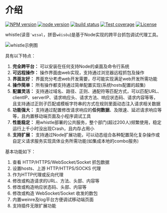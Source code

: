 # 介绍
[![NPM version](https://img.shields.io/npm/v/whistle.svg?style=flat-square)](https://npmjs.org/package/whistle)
[![node version](https://img.shields.io/badge/node.js-%3E=_0.10-green.svg?style=flat-square)](http://nodejs.org/download/)
[![build status](https://img.shields.io/travis/avwo/whistle.svg?style=flat-square)](https://travis-ci.org/avwo/whistle)
[![Test coverage](https://codecov.io/gh/avwo/whistle/branch/master/graph/badge.svg?style=flat-square)](https://codecov.io/gh/avwo/whistle)
[![License](https://img.shields.io/npm/l/whistle.svg?style=flat-square)](https://www.npmjs.com/package/whistle)

whistle(读音`ˈwɪsəl`，拼音`wēisǒu`)是基于Node实现的跨平台抓包调试代理工具。

![whistle示例图]()

具有以下特点：

1. **完全跨平台：** 可以安装在任何支持Node的桌面及命令行系统
2. **可远程操作：** 操作界面由web实现，支持通过浏览器远程抓包及操作
3. **界面友好：** 界面充分考虑web开发需要，尽可能实现满足web开发所需功能
4. **操作简单：** 所有操作都支持通过简单配置实现(系统hosts配置的超集)
5. **配置灵活：** 支持通过域名、路径、正则、通配符等匹配方式，可以匹配URL、clientIP、serverIP、请求响应头、请求方法、响应状态码、请求内容等等，且支持通过正则子匹配或模板字符串的方式在规则里面动态注入请求相关数据
6. **功能强大：** 支持通过配置修改请求响应的**任何数据**、及限速、延迟请求响应等等，且内置移动端页面及小程序调试工具
7. **性能稳定：** 用whistle部署的公共服务，整个部门(超过200人)频繁使用，稳定运行上千小时没出现Crash，且内存占用小
8. **支持扩展：** 支持通过Node扩展功能，可以动态组合各种配置简化复杂操作或自定义请求服务实现具体业务所需功能(如集成本地的combo服务)

基本功能如下：

1. 查看 HTTP/HTTPS/WebSocket/Socket 抓包数据
2. 设置hosts、上游 HTTP/HTTPS/SOCKS 代理
3. 作为HTTP代理或反向代理
4. 修改或构造请求的URL、方法、头部、内容等
5. 修改或构造响应状态码、头部、内容等
6. 修改或构造 WebSocket/Socket 收发的数包
7. 内置weinre及log平台方便调试移动端页面
8. 支持插件无限扩展功能

